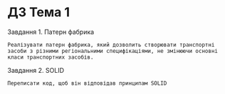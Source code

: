 # ДЗ Тема 1

Завдання 1. Патерн фабрика

```
Реалізувати патерн фабрика, який дозволить створювати транспортні засоби з різними регіональними специфікаціями, не змінюючи основні класи транспортних засобів.
```

Завдання 2. SOLID

```
Переписати код, щоб він відповідав принципам SOLID
```